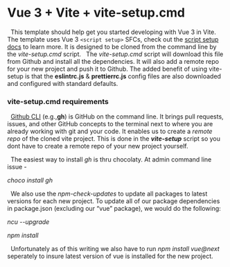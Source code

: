 # Vue 3 + Vite + vite-setup.cmd

&nbsp;&nbsp;This template should help get you started developing with Vue 3 in Vite. The template uses Vue 3 `<script setup>` SFCs, check out the [script setup docs](https://v3.vuejs.org/api/sfc-script-setup.html#sfc-script-setup) to learn more. It is designed to be cloned from the command line by the _vite-setup.cmd_ script.
&nbsp;&nbsp;The _vite-setup.cmd_ script will download this file from Github and install all the dependencies. It will also add a remote repo for your new project and push it to Github. The added benefit of using vite-setup is that the **eslintrc.js** & **prettierrc.js** config files are also downloaded and configured with standard defaults.

### vite-setup.cmd requirements
&nbsp;&nbsp;[Github CLI](https://github.com/cli/cli) (e.g.,**gh**) is GitHub on the command line. It brings pull requests, issues, and other GitHub concepts to the terminal next to where you are already working with git and your code. It enables us to create a _remote repo_ of the cloned vite project. This is done in the ***vite-setup*** script so you dont have to create a remote repo of your new project yourself.

&nbsp;&nbsp;The easiest way to install _gh_ is thru chocolaty. At admin command line issue -

_choco install gh_

&nbsp;&nbsp;We also use the _npm-check-updates_ to update all packages to latest versions for each new project. To update all of our package dependencies in package.json (excluding our “vue” package), we would do the following:

_ncu --upgrade_

_npm install_

&nbsp;&nbsp;Unfortunately as of this writing we also have to run _npm install vue@next_ seperately to insure latest version of vue is installed for the new project.






